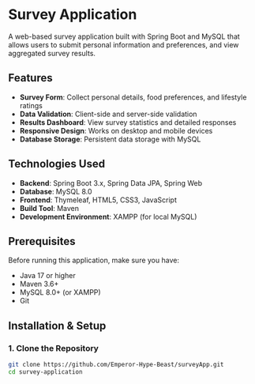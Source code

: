 # Survey Application

A web-based survey application built with Spring Boot and MySQL that allows users to submit personal information and preferences, and view aggregated survey results.

## Features

- **Survey Form**: Collect personal details, food preferences, and lifestyle ratings
- **Data Validation**: Client-side and server-side validation
- **Results Dashboard**: View survey statistics and detailed responses
- **Responsive Design**: Works on desktop and mobile devices
- **Database Storage**: Persistent data storage with MySQL

## Technologies Used

- **Backend**: Spring Boot 3.x, Spring Data JPA, Spring Web
- **Database**: MySQL 8.0
- **Frontend**: Thymeleaf, HTML5, CSS3, JavaScript
- **Build Tool**: Maven
- **Development Environment**: XAMPP (for local MySQL)

## Prerequisites

Before running this application, make sure you have:

- Java 17 or higher
- Maven 3.6+
- MySQL 8.0+ (or XAMPP)
- Git

## Installation & Setup

### 1. Clone the Repository

```bash
git clone https://github.com/Emperor-Hype-Beast/surveyApp.git
cd survey-application
